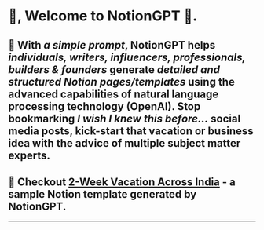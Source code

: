 # 👋, Welcome to NotionGPT 🤖. 

## 🔭 With *a simple prompt*, NotionGPT helps *individuals, writers, influencers, professionals, builders & founders* generate *detailed and structured Notion pages/templates* using the advanced capabilities of natural language processing technology (OpenAI). Stop bookmarking *I wish I knew this before...* social media posts, kick-start that vacation or business idea with the advice of multiple subject matter experts.

## 🎁 Checkout [2-Week Vacation Across India](https://www.notion.so/8d447c76a4cf4460aad2f013cd6e57ba) - a sample Notion template generated by NotionGPT.
---
